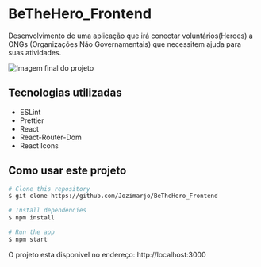 # BeTheHero_Frontend
Desenvolvimento de uma aplicação que irá conectar voluntários(Heroes) a ONGs (Organizações Não Governamentais) que necessitem ajuda para suas atividades.

![Imagem final do projeto](https://github.com/Jozimarjo/BeTheHero_Frontend/blob/master/frontend/src/assets/bethehero.png)

## Tecnologias utilizadas

- ESLint
- Prettier
- React
- React-Router-Dom
- React Icons

## Como usar este projeto

```bash
# Clone this repository
$ git clone https://github.com/Jozimarjo/BeTheHero_Frontend

# Install dependencies
$ npm install

# Run the app
$ npm start
```
O projeto esta disponivel no endereço: http://localhost:3000
